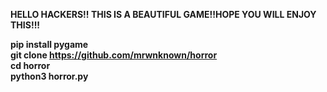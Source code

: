 <b>HELLO HACKERS!! THIS IS A BEAUTIFUL GAME!!HOPE YOU WILL ENJOY THIS!!!<b>

pip install pygame<br>
git clone https://github.com/mrwnknown/horror <br>
cd horror<br>
python3 horror.py
